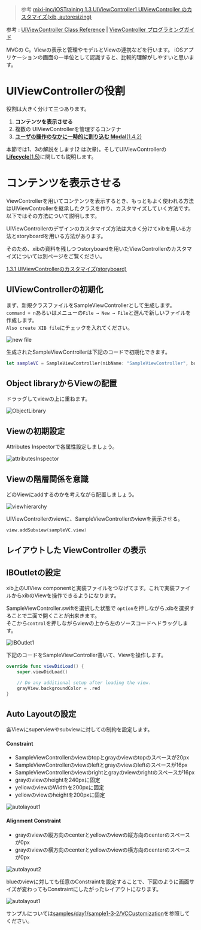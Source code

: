 > 参考 [mixi-inc/iOSTraining 1.3 UIViewController1 UIViewController のカスタマイズ(xib, autoresizing)](https://github.com/mixi-inc/iOSTraining/wiki/1.3-UIViewController1---UIViewController-%E3%81%AE%E3%82%AB%E3%82%B9%E3%82%BF%E3%83%9E%E3%82%A4%E3%82%BA(xib,-autoresizing))

参考 : [UIViewController Class Reference](https://developer.apple.com/library/ios/documentation/UIKit/Reference/UIViewController_Class/index.html) | [ViewController プログラミングガイド](https://developer.apple.com/jp/devcenter/ios/library/documentation/ViewControllerPGforiOS.pdf)

MVCの C。Viewの表示と管理やモデルとViewの連携などを行います。
iOSアプリケーションの画面の一単位として認識すると、比較的理解がしやすいと思います。

# UIViewControllerの役割

役割は大きく分けて三つあります。

1. **コンテンツを表示させる**
2. 複数の UIViewControllerを管理するコンテナ
3. [**ユーザの操作のなかに一時的に割り込む Modal**(1.4.2)](./1-4-2_ModalViewController-xib.md)

本節では1、3の解説をします(2 は次章)。そしてUIViewControllerの[**Lifecycle**(1.5)](1-5_UIViewController-lifecycle.md)に関しても説明します。

# コンテンツを表示させる

ViewControllerを用いてコンテンツを表示するとき、もっともよく使われる方法はUIViewControllerを継承したクラスを作り、カスタマイズしていく方法です。
以下ではその方法について説明します。

UIViewControllerのデザインのカスタマイズ方法は大きく分けてxibを用いる方法とstoryboardを用いる方法があります。

そのため、xibの資料を残しつつstoryboardを用いたViewControllerのカスタマイズについては別ページをご覧ください。

[1.3.1 UIViewControllerのカスタマイズ(storyboard)](./1-3-1_UIViewController-customization-storyboard.md)

## UIViewControllerの初期化

まず、新規クラスファイルをSampleViewControllerとして生成します。  
`command + n`あるいはメニューの`File → New → File`と選んで新しいファイルを作成します。  
`Also create XIB file`にチェックを入れてください。

![new file](./images/1_3_2/image1.png)

生成されたSampleViewControllerは下記のコードで初期化できます。

```swift
let sampleVC = SampleViewController(nibName: "SampleViewController", bundle: nil)
```

## Object libraryからViewの配置

ドラッグしてviewの上に重ねます。

![ObjectLibrary](./images/1_3_2/image2.png)

## Viewの初期設定

Attributes Inspectorで各属性設定しましょう。

![attributesInspector](./images/1_3_2/image3.png)

## Viewの階層関係を意識

どのViewにaddするのかを考えながら配置しましょう。

![viewhierarchy](./images/1_3_2/image4.png)

UIViewControllerのviewに、SampleViewControllerのviewを表示させる。

```swift
view.addSubview(sampleVC.view)
```

## レイアウトした ViewController の表示

## IBOutletの設定
xib上のUIView componentと実装ファイルをつなげてます。これで実装ファイルからxibのViewを操作できるようになります。

SampleViewController.swiftを選択した状態で `option`を押しながら.xibを選択することで二面で開くことが出来きます。  
そこから`control`を押しながらviewの上から左のソースコードへドラッグします。

![IBOutlet1](./images/1_3_2/image5.png)

下記のコードをSampleViewController書いて、Viewを操作します。

```swift
override func viewDidLoad() {
    super.viewDidLoad()

    // Do any additional setup after loading the view.
    grayView.backgroundColor = .red
}
```

## Auto Layoutの設定

各Viewにsuperviewやsubviewに対しての制約を設定します。

#### Constraint

- SampleViewControllerのviewのtopとgrayのviewのtopのスペースが20px
- SampleViewControllerのviewのleftとgrayのviewのleftのスペースが16px
- SampleViewControllerのviewのrightとgrayのviewのrightのスペースが16px
- grayのviewのheightを240pxに固定
- yellowのviewのWidthを200pxに固定
- yellowのviewのheightを200pxに固定

![autolayout1](./images/1_3_2/image6.png)

#### Alignment Constraint

- grayのviewの縦方向のcenterとyellowのviewの縦方向のcenterのスペースが0px
- grayのviewの横方向のcenterとyellowのviewの横方向のcenterのスペースが0px

![autolayout2](./images/1_3_2/image7.png)

blueのviewに対しても任意のConstraintを設定することで、下図のように画面サイズが変わってもConstraintにしたがったレイアウトになります。

![autolayout1](./images/1_3_2/image8.png)

サンプルについては[samples/day1/sample1-3-2/VCCustomization](../../samples/day1/sample1-3-2)を参照してください。
